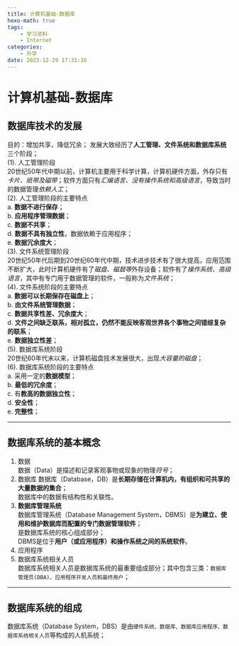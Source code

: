 ```yaml
---
title: 计算机基础-数据库
hexo-math: true
tags:
    - 学习资料
    - Internet
categories:
    - 升学
date: 2023-12-29 17:31:16
---
```


# 计算机基础-数据库
## 数据库技术的发展
目的：增加共享，降低冗余；
发展大致经历了**人工管理、文件系统和数据库系统**三个阶段；    
   (1). 人工管理阶段   
20世纪50年代中期以前，计算机主要用于科学计算，计算机硬件方面，外存只有*卡片、纸带及磁带*；软件方面只有*汇编语言、没有操作系统和高级语言*，导致当时的数据管理*依赖人工*；    
   (2). 人工管理阶段的主要特点    
a. **数据不进行保存**；  
b. **应用程序管理数据**；  
c. **数据不共享**；  
d. **数据不具有独立性**，数据依赖于应用程序；   
e. **数据冗余度大**；   
   (3). 文件系统管理阶段   
20世纪50年代后期到20世纪60年代中期，技术进步技术有了很大提高，应用范围不断扩大，此时计算机硬件有了*磁盘、磁鼓等*外存设备；软件有了*操作系统、高级语言*，其中有专门用于数据管理的软件，一般称为*文件系统*；    
   (4). 文件系统阶段的主要特点   
a. **数据可以长期保存在磁盘上**；  
b. **由文件系统管理数据**；  
c. **数据共享性差、冗余度大**；  
d. **文件之间缺乏联系，相对孤立，仍然不能反映客观世界各个事物之间错综复杂的联系**；   
e. **数据独立性差**；    
   (5). 数据库系统阶段    
20世纪60年代末以来，计算机磁盘技术发展很大，出现*大容量的磁盘*；    
   (6). 数据库系统阶段的主要特点   
a. 采用一定的**数据模型**；  
b. **最低的冗余度**；  
c. 有**教高的数据独立性**；  
d. **安全性**；   
e. **完整性**；   

---
## 数据库系统的基本概念  
1. 数据  
数据（Data）是描述和记录客观事物或现象的物理*符号*；  
2. 数据库
数据库（Database，DB）是**长期存储在计算机内，有组织和可共享的大量数据的集合**；   
数据库中的数据有结构性和关联性。   
3. **数据库管理系统**   
数据库管理系统（Database Management System，DBMS）是**为建立、使用和维护数据库而配置的专门数据管理软件**；    
是数据库系统的核心组成部分；    
DBMS是位于**用户（或应用程序）和操作系统之间的系统软件**。   
4. 应用程序     
5. 数据库系统相关人员    
数据库系统相关人员是数据库系统的最重要组成部分；其中包含三类：`数据库管理员(DBA)、应用程序开发人员和最终用户`；    

---
## 数据库系统的组成
数据库系统（Database System，DBS）是由`硬件系统、数据库、数据库应用程序、数据库系统相关人员`等构成的人机系统；     
